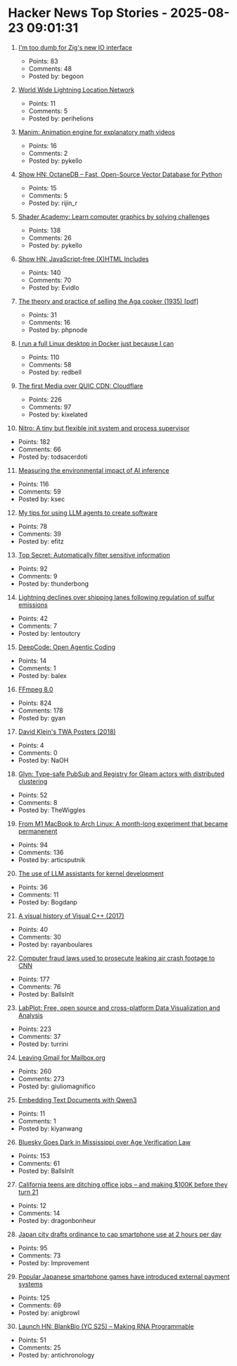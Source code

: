 # Hacker News Top Stories - 2025-08-23 09:01:31

1. [I'm too dumb for Zig's new IO interface](https://www.openmymind.net/Im-Too-Dumb-For-Zigs-New-IO-Interface/)
   - Points: 83
   - Comments: 48
   - Posted by: begoon

2. [World Wide Lightning Location Network](https://wwlln.net/)
   - Points: 11
   - Comments: 5
   - Posted by: perihelions

3. [Manim: Animation engine for explanatory math videos](https://github.com/3b1b/manim)
   - Points: 16
   - Comments: 2
   - Posted by: pykello

4. [Show HN: OctaneDB – Fast, Open-Source Vector Database for Python](https://github.com/RijinRaju/octanedb)
   - Points: 15
   - Comments: 5
   - Posted by: rijin_r

5. [Shader Academy: Learn computer graphics by solving challenges](https://shaderacademy.com/)
   - Points: 138
   - Comments: 26
   - Posted by: pykello

6. [Show HN: JavaScript-free (X)HTML Includes](https://github.com/Evidlo/xsl-website)
   - Points: 140
   - Comments: 70
   - Posted by: Evidlo

7. [The theory and practice of selling the Aga cooker (1935) [pdf]](https://comeadwithus.wordpress.com/wp-content/uploads/2012/08/the-theory-and-practice-of-selling-the-aga-cooker.pdf)
   - Points: 31
   - Comments: 16
   - Posted by: phpnode

8. [I run a full Linux desktop in Docker just because I can](https://www.howtogeek.com/i-run-a-full-linux-desktop-in-docker-just-because-i-can/)
   - Points: 110
   - Comments: 58
   - Posted by: redbell

9. [The first Media over QUIC CDN: Cloudflare](https://moq.dev/blog/first-cdn/)
   - Points: 226
   - Comments: 97
   - Posted by: kixelated

10. [Nitro: A tiny but flexible init system and process supervisor](https://git.vuxu.org/nitro/about/)
   - Points: 182
   - Comments: 66
   - Posted by: todsacerdoti

11. [Measuring the environmental impact of AI inference](https://arstechnica.com/ai/2025/08/google-says-it-dropped-the-energy-cost-of-ai-queries-by-33x-in-one-year/)
   - Points: 116
   - Comments: 59
   - Posted by: ksec

12. [My tips for using LLM agents to create software](https://efitz-thoughts.blogspot.com/2025/08/my-experience-creating-software-with_22.html)
   - Points: 78
   - Comments: 39
   - Posted by: efitz

13. [Top Secret: Automatically filter sensitive information](https://thoughtbot.com/blog/top-secret)
   - Points: 92
   - Comments: 9
   - Posted by: thunderbong

14. [Lightning declines over shipping lanes following regulation of sulfur emissions](https://theconversation.com/the-world-regulated-sulfur-in-ship-fuels-and-the-lightning-stopped-249445)
   - Points: 42
   - Comments: 7
   - Posted by: lentoutcry

15. [DeepCode: Open Agentic Coding](https://github.com/HKUDS/DeepCode)
   - Points: 14
   - Comments: 1
   - Posted by: balex

16. [FFmpeg 8.0](https://ffmpeg.org/index.html#pr8.0)
   - Points: 824
   - Comments: 178
   - Posted by: gyan

17. [David Klein's TWA Posters (2018)](https://flashbak.com/david-kleins-magnificent-twa-posters-404428/)
   - Points: 4
   - Comments: 0
   - Posted by: NaOH

18. [Glyn: Type-safe PubSub and Registry for Gleam actors with distributed clustering](https://github.com/mbuhot/glyn)
   - Points: 52
   - Comments: 8
   - Posted by: TheWiggles

19. [From M1 MacBook to Arch Linux: A month-long experiment that became permanenent](https://www.ssp.sh/blog/macbook-to-arch-linux-omarchy/)
   - Points: 94
   - Comments: 136
   - Posted by: articsputnik

20. [The use of LLM assistants for kernel development](https://lwn.net/Articles/1032612/)
   - Points: 36
   - Comments: 11
   - Posted by: Bogdanp

21. [A visual history of Visual C++ (2017)](http://www.malsmith.net/blog/visual-c-visual-history/)
   - Points: 40
   - Comments: 30
   - Posted by: rayanboulares

22. [Computer fraud laws used to prosecute leaking air crash footage to CNN](https://www.techdirt.com/2025/08/22/investigators-used-terrible-computer-fraud-laws-to-ensure-people-were-punished-for-leaking-air-crash-footage-to-cnn/)
   - Points: 177
   - Comments: 76
   - Posted by: BallsInIt

23. [LabPlot: Free, open source and cross-platform Data Visualization and Analysis](https://labplot.org/)
   - Points: 223
   - Comments: 37
   - Posted by: turrini

24. [Leaving Gmail for Mailbox.org](https://giuliomagnifico.blog/post/2025-08-18-leaving-gmail/)
   - Points: 260
   - Comments: 273
   - Posted by: giuliomagnifico

25. [Embedding Text Documents with Qwen3](https://www.daft.ai/blog/embedding-millions-of-text-documents-with-qwen3)
   - Points: 11
   - Comments: 1
   - Posted by: kiyanwang

26. [Bluesky Goes Dark in Mississippi over Age Verification Law](https://www.wired.com/story/bluesky-goes-dark-in-mississippi-age-verification/)
   - Points: 153
   - Comments: 61
   - Posted by: BallsInIt

27. [California teens are ditching office jobs – and making $100K before they turn 21](https://www.sfgate.com/bayarea/article/young-adults-changing-career-paths-ai-20824566.php)
   - Points: 12
   - Comments: 14
   - Posted by: dragonbonheur

28. [Japan city drafts ordinance to cap smartphone use at 2 hours per day](https://english.kyodonews.net/articles/-/59582)
   - Points: 95
   - Comments: 73
   - Posted by: Improvement

29. [Popular Japanese smartphone games have introduced external payment systems](https://english.kyodonews.net/articles/-/59689)
   - Points: 125
   - Comments: 69
   - Posted by: anigbrowl

30. [Launch HN: BlankBio (YC S25) – Making RNA Programmable](undefined)
   - Points: 51
   - Comments: 25
   - Posted by: antichronology

